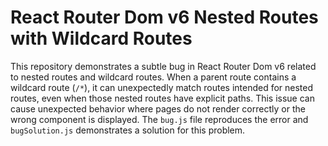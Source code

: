 # React Router Dom v6 Nested Routes with Wildcard Routes

This repository demonstrates a subtle bug in React Router Dom v6 related to nested routes and wildcard routes.  When a parent route contains a wildcard route (`/*`), it can unexpectedly match routes intended for nested routes, even when those nested routes have explicit paths. This issue can cause unexpected behavior where pages do not render correctly or the wrong component is displayed.  The `bug.js` file reproduces the error and `bugSolution.js` demonstrates a solution for this problem. 